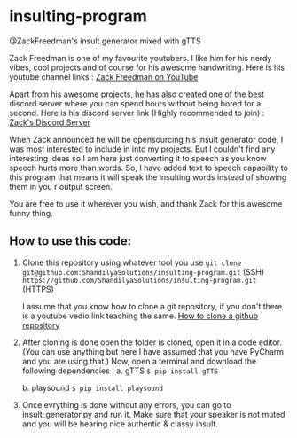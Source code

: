 # insulting-program
@ZackFreedman's insult generator mixed with gTTS


Zack Freedman is one of my favourite youtubers. I like him for his nerdy vibes, cool projects and of course for his awesome handwriting.
Here is his youtube channel links : 
  [Zack Freedman on YouTube](https://www.youtube.com/c/ZackFreedman)
  
Apart from his awesome projects, he has also created one of the best discord server where you can spend hours without being bored for a second.
Here is his discord server link (Highly recommended to join) :
  [Zack's Discord Server](https://discord.gg/voidstarlab)
  
When Zack announced he will be opensourcing his insult generator code, I was most interested to include in into my projects. But I couldn't find any interesting ideas so I am here just converting it to speech as you know speech hurts more than words. So, I have added text to speech capability to this program that means it will speak the insulting words instead of showing them in you r output screen.

You are free to use it wherever you wish, and thank Zack for this awesome funny thing.
 

## How to use this code:
1. Clone this repository using whatever tool you use 
    `git clone git@github.com:ShandilyaSolutions/insulting-program.git` (SSH)
    `https://github.com/ShandilyaSolutions/insulting-program.git` (HTTPS)
    
    I assume that you know how to clone a git repository, if you don't there is a youtube vedio link teaching the same.
    [How to clone a github repository](https://www.youtube.com/watch?v=0Bj-jTkhlTw)

2. After cloning is done open the folder is cloned, open it in a code editor. (You can use anything but here I have assumed that you have PyCharm and you      are using that.) Now, open a terminal and download the following dependencies : 
      a. gTTS
          `$ pip install gTTS`
      
      b. playsound
          `$ pip install playsound`
        
3. Once evrything is done without any errors, you can go to insult_generator.py and run it. Make sure that your speaker is not muted and you will be        hearing nice authentic & classy insult.
